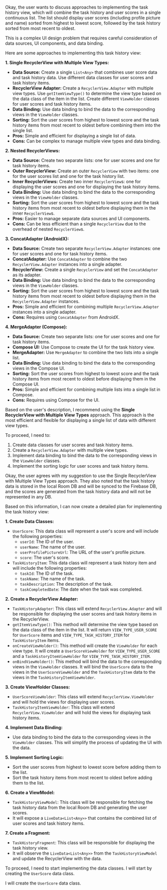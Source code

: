 Okay, the user wants to discuss approaches to implementing the task history view, which will combine the task history and user scores in a single continuous list. The list should display user scores (including profile picture and name) sorted from highest to lowest score, followed by the task history sorted from most recent to oldest.

This is a complex UI design problem that requires careful consideration of data sources, UI components, and data binding.

Here are some approaches to implementing this task history view:

**1. Single RecyclerView with Multiple View Types:**

*   **Data Source:** Create a single `List<Any>` that combines user score data and task history data. Use different data classes for user scores and task history items.
*   **RecyclerView Adapter:** Create a `RecyclerView.Adapter` with multiple view types. Use `getItemViewType()` to determine the view type based on the data class of the item in the list. Create different `ViewHolder` classes for user scores and task history items.
*   **Data Binding:** Use data binding to bind the data to the corresponding views in the `ViewHolder` classes.
*   **Sorting:** Sort the user scores from highest to lowest score and the task history items from most recent to oldest before combining them into the single list.
*   **Pros:** Simple and efficient for displaying a single list of data.
*   **Cons:** Can be complex to manage multiple view types and data binding.

**2. Nested RecyclerViews:**

*   **Data Source:** Create two separate lists: one for user scores and one for task history items.
*   **Outer RecyclerView:** Create an outer `RecyclerView` with two items: one for the user scores list and one for the task history list.
*   **Inner RecyclerViews:** Create two inner `RecyclerView`s: one for displaying the user scores and one for displaying the task history items.
*   **Data Binding:** Use data binding to bind the data to the corresponding views in the `ViewHolder` classes.
*   **Sorting:** Sort the user scores from highest to lowest score and the task history items from most recent to oldest before displaying them in the inner `RecyclerView`s.
*   **Pros:** Easier to manage separate data sources and UI components.
*   **Cons:** Can be less efficient than a single `RecyclerView` due to the overhead of nested `RecyclerView`s.

**3. ConcatAdapter (AndroidX):**

*   **Data Source:** Create two separate `RecyclerView.Adapter` instances: one for user scores and one for task history items.
*   **ConcatAdapter:** Use `ConcatAdapter` to combine the two `RecyclerView.Adapter` instances into a single adapter.
*   **RecyclerView:** Create a single `RecyclerView` and set the `ConcatAdapter` as its adapter.
*   **Data Binding:** Use data binding to bind the data to the corresponding views in the `ViewHolder` classes.
*   **Sorting:** Sort the user scores from highest to lowest score and the task history items from most recent to oldest before displaying them in the `RecyclerView.Adapter` instances.
*   **Pros:** Simple and efficient for combining multiple `RecyclerView.Adapter` instances into a single adapter.
*   **Cons:** Requires using `ConcatAdapter` from AndroidX.

**4. MergeAdapter (Compose):**

*   **Data Source:** Create two separate lists: one for user scores and one for task history items.
*   **Compose UI:** Use Compose to create the UI for the task history view.
*   **MergeAdapter:** Use `MergeAdapter` to combine the two lists into a single list.
*   **Data Binding:** Use data binding to bind the data to the corresponding views in the Compose UI.
*   **Sorting:** Sort the user scores from highest to lowest score and the task history items from most recent to oldest before displaying them in the Compose UI.
*   **Pros:** Simple and efficient for combining multiple lists into a single list in Compose.
*   **Cons:** Requires using Compose for the UI.

Based on the user's description, I recommend using the **Single RecyclerView with Multiple View Types** approach. This approach is the most efficient and flexible for displaying a single list of data with different view types.

To proceed, I need to:

1.  Create data classes for user scores and task history items.
2.  Create a `RecyclerView.Adapter` with multiple view types.
3.  Implement data binding to bind the data to the corresponding views in the `ViewHolder` classes.
4.  Implement the sorting logic for user scores and task history items.

Okay, the user agrees with my suggestion to use the Single RecyclerView with Multiple View Types approach. They also noted that the task history data is stored in the local Room DB and will be synced to the Firebase DB, and the scores are generated from the task history data and will not be represented in any DB.

Based on this information, I can now create a detailed plan for implementing the task history view:

**1. Create Data Classes:**

*   `UserScore`: This data class will represent a user's score and will include the following properties:
    *   `userId`: The ID of the user.
    *   `userName`: The name of the user.
    *   `userProfilePictureUrl`: The URL of the user's profile picture.
    *   `score`: The user's score.
*   `TaskHistoryItem`: This data class will represent a task history item and will include the following properties:
    *   `taskId`: The ID of the task.
    *   `taskName`: The name of the task.
    *   `taskDescription`: The description of the task.
    *   `taskCompletedDate`: The date when the task was completed.

**2. Create a RecyclerView Adapter:**

*   `TaskHistoryAdapter`: This class will extend `RecyclerView.Adapter` and will be responsible for displaying the user scores and task history items in the RecyclerView.
*   `getItemViewType()`: This method will determine the view type based on the data class of the item in the list. It will return `VIEW_TYPE_USER_SCORE` for `UserScore` items and `VIEW_TYPE_TASK_HISTORY_ITEM` for `TaskHistoryItem` items.
*   `onCreateViewHolder()`: This method will create the `ViewHolder` for each view type. It will create a `UserScoreViewHolder` for `VIEW_TYPE_USER_SCORE` and a `TaskHistoryItemViewHolder` for `VIEW_TYPE_TASK_HISTORY_ITEM`.
*   `onBindViewHolder()`: This method will bind the data to the corresponding views in the `ViewHolder` classes. It will bind the `UserScore` data to the views in the `UserScoreViewHolder` and the `TaskHistoryItem` data to the views in the `TaskHistoryItemViewHolder`.

**3. Create ViewHolder Classes:**

*   `UserScoreViewHolder`: This class will extend `RecyclerView.ViewHolder` and will hold the views for displaying user scores.
*   `TaskHistoryItemViewHolder`: This class will extend `RecyclerView.ViewHolder` and will hold the views for displaying task history items.

**4. Implement Data Binding:**

*   Use data binding to bind the data to the corresponding views in the `ViewHolder` classes. This will simplify the process of updating the UI with the data.

**5. Implement Sorting Logic:**

*   Sort the user scores from highest to lowest score before adding them to the list.
*   Sort the task history items from most recent to oldest before adding them to the list.

**6. Create a ViewModel:**

*   `TaskHistoryViewModel`: This class will be responsible for fetching the task history data from the local Room DB and generating the user scores.
*   It will expose a `LiveData<List<Any>>` that contains the combined list of user scores and task history items.

**7. Create a Fragment:**

*   `TaskHistoryFragment`: This class will be responsible for displaying the task history view.
*   It will observe the `LiveData<List<Any>>` from the `TaskHistoryViewModel` and update the RecyclerView with the data.

To proceed, I need to start implementing the data classes. I will start by creating the `UserScore` data class.

I will create the `UserScore` data class.

```xml

